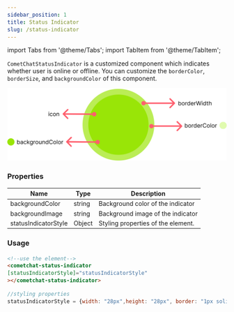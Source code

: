 ```yaml
---
sidebar_position: 1
title: Status Indicator
slug: /status-indicator
---
```


import Tabs from '@theme/Tabs';
import TabItem from '@theme/TabItem';

`CometChatStatusIndicator` is a customized component which indicates whether user is online or offline. You can customize the `borderColor`, `borderSize`, and `backgroundColor` of this component.

![](./assets/ltyjb5ctoay86mcws67c02sfyfnsf6ffp68u0oznn0vp6m6f28tlfvdmsmhjxjhe.png)


### Properties

| Name | Type | Description | 
| ---- | ---- | ---- | 
| backgroundColor | string | Background color of the indicator | 
| backgroundImage | string | Background image of the indicator | 
| statusIndicatorStyle | Object | Styling properties of the element. | 


### Usage

<Tabs>
<TabItem value="HTML" label="HTML">

```html
<!--use the element-->
<cometchat-status-indicator
[statusIndicatorStyle]="statusIndicatorStyle"
></cometchat-status-indicator>
```

</TabItem>
<TabItem value="js" label="Javascript">

```javascript
//styling properties 
statusIndicatorStyle = {width: "28px",height: "28px", border: "1px solid transparent", borderRadius: "50px" };
```

</TabItem>
</Tabs>